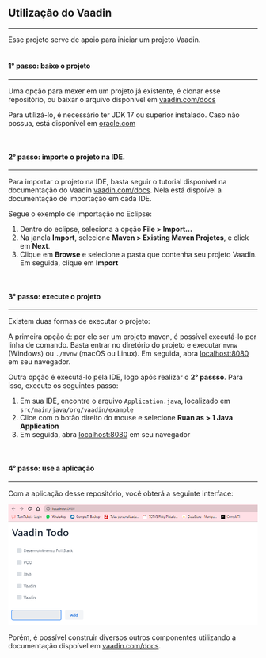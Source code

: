 ## Utilização do Vaadin

-----

Esse projeto serve de apoio para iniciar um projeto Vaadin.<br><br>

#### 1° passo: baixe o projeto

-----
Uma opção para mexer em um projeto já existente, é clonar esse repositório, ou baixar o arquivo disponível em [vaadin.com/docs](https://vaadin.com/docs/latest/)

Para utilizá-lo, é necessário ter JDK 17 ou superior instalado. Caso não possua, está disponível em [oracle.com](https://www.oracle.com/java/technologies/javase/jdk17-archive-downloads.html)


<br> 

#### 2° passo: importe o projeto na IDE.

-----

Para importar o projeto na IDE, basta seguir o tutorial disponível na documentação do Vaadin [vaadin.com/docs](https://vaadin.com/docs/latest/guide/step-by-step/importing). Nela está dispoível a documentação de importação em cada IDE.

Segue o exemplo de importação no Eclipse:
1. Dentro do eclipse, seleciona a opção **File > Import...**
2. Na janela **Import**, selecione **Maven > Existing Maven Projetcs**, e click em **Next**.
3. Clique em **Browse** e selecione a pasta que contenha seu projeto Vaadin. Em seguida, clique em **Import**
   

<br> 

#### 3° passo: execute o projeto

----

Existem duas formas de executar o projeto:

A primeira opção é: por ele ser um projeto maven, é possível executá-lo por linha de comando. Basta entrar no diretório do projeto e executar <code>mvnw</code> (Windows) ou <code>./mvnw</code> (macOS ou Linux). Em seguida, abra [localhost:8080](http://localhost:8080/) em seu navegador. 

Outra opção é executá-lo pela IDE, logo após realizar o **2° passso**. Para isso, execute os seguintes passo:
1. Em sua IDE, encontre o arquivo <code>Application.java</code>, localizado em <code>src/main/java/org/vaadin/example</code> 
2. Clice com o botão direito do mouse e selecione **Ruan as > 1 Java Application**
3. Em seguida, abra [localhost:8080](http://localhost:8080/) em seu navegador

<br> 

#### 4° passo: use a aplicação

----

Com a aplicação desse repositório, você obterá a seguinte interface:

![](imagens/tela.png)

Porém, é possível construir diversos outros componentes utilizando a documentação dispoível em [vaadin.com/docs](https://vaadin.com/docs/latest/#components).




